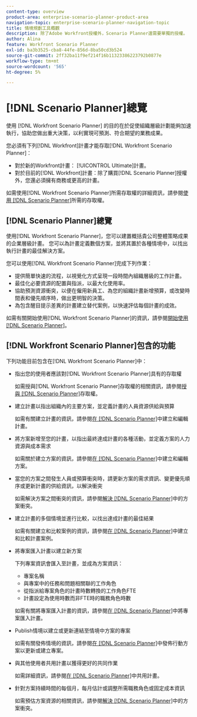 ```yaml
---
content-type: overview
product-area: enterprise-scenario-planner-product-area
navigation-topic: enterprise-scenario-planner-navigation-topic
title: 情境規劃工具概觀
description: 除了Adobe Workfront授權外，Scenario Planner還需要單獨的授權。
author: Alina
feature: Workfront Scenario Planner
exl-id: ba3b3525-cba8-44fe-856d-8ba50cd3b524
source-git-commit: 2ff32ba11f9ef214f16b11323386223792b0877e
workflow-type: tm+mt
source-wordcount: '565'
ht-degree: 5%

---
```


# [!DNL Scenario Planner]總覽

<!-- Audited: 1/2024 -->

使用 [!DNL Workfront Scenario Planner] 的目的在於促使組織層級計劃能夠加速執行，協助您做出重大決策，以利實現可預測、符合期望的業務成果。

您必須有下列[!DNL Workfront]計畫才能存取[!DNL Workfront Scenario Planner]：

* 對於新的Workfront計畫： [!UICONTROL Ultimate]計畫。
* 對於目前的[!DNL Workfront]計畫：除了購買[!DNL Scenario Planner]授權外，您還必須擁有商務或更高的計畫。

如需使用[!DNL Workfront Scenario Planner]所需存取權的詳細資訊，請參閱[使用 [!DNL Scenario Planner]](access-needed-to-use-sp.md)所需的存取權。

## [!DNL Scenario Planner]總覽

使用[!DNL Workfront Scenario Planner]，您可以建置概括貴公司整體策略成果的企業層級計畫。 您可以為計畫定義數個方案，並將其置於各種情境中，以找出執行計畫的最佳解決方案。

您可以使用[!DNL Workfront Scenario Planner]完成下列作業：

* 提供簡單快速的流程，以視覺化方式呈現一段時間內組織層級的工作計畫。
* 最佳化必要資源的配置與指派，以最大化使用率。
* 協助預測資源衝突，以便在僱用新員工、為您的組織計畫新增預算，或改變時間表和優先順序時，做出更明智的決策。
* 為包含醒目提示差異的計畫建立替代案例，以快速評估每個計畫的成效。

如需有關開始使用[!DNL Workfront Scenario Planner]的資訊，請參閱[開始使用 [!DNL Scenario Planner]](../scenario-planner/get-started-with-scenario-planning.md)。

## [!DNL Workfront Scenario Planner]包含的功能

下列功能目前包含在[!DNL Workfront Scenario Planner]中：

* 指出您的使用者應該對[!DNL Workfront Scenario Planner]具有的存取權

  如需授與[!DNL Workfront Scenario Planner]存取權的相關資訊，請參閱[授與 [!DNL Scenario Planner]](../administration-and-setup/add-users/configure-and-grant-access/grant-access-sp.md)存取權。

* 建立計畫以指出組織內的主要方案，並定義計畫的人員資源供給與預算

  如需有關建立計畫的資訊，請參閱[在 [!DNL Scenario Planner]](../scenario-planner/create-and-edit-plans.md)中建立和編輯計畫。

* 將方案新增至您的計畫，以指出最終達成計畫的各種活動，並定義方案的人力資源與成本需求

  如需關於建立方案的資訊，請參閱[在 [!DNL Scenario Planner]](../scenario-planner/create-and-edit-initiatives.md)中建立和編輯方案。

* 當您的方案之間發生人員或預算衝突時，請更新方案的需求資訊、變更優先順序或更新計畫的供給資訊，以解決衝突

  如需解決方案之間衝突的資訊，請參閱[解決 [!DNL Scenario Planner]](../scenario-planner/resolve-conflicts-in-sp.md)中的方案衝突。

* 建立計畫的多個情境並進行比較，以找出達成計畫的最佳結果

  如需有關建立和比較案例的資訊，請參閱[在 [!DNL Scenario Planner]](../scenario-planner/create-and-compare-scenarios-for-a-plan.md)中建立和比較計畫案例。

* 將專案匯入計畫以建立新方案

  下列專案資訊會匯入至計畫，並成為方案資訊：

   * 專案名稱
   * 與專案中的任務和問題相關聯的工作角色
   * 從指派給專案角色的計畫時數轉換的工作角色FTE
   * 計畫設定為使用時數而非FTE時的職務角色時數

  如需有關將專案匯入計畫的資訊，請參閱[在 [!DNL Scenario Planner]](../scenario-planner/import-projects-to-plans.md)中將專案匯入計畫。

* Publish情境以建立或更新連結至情境中方案的專案

  如需有關發佈情境的資訊，請參閱[在 [!DNL Scenario Planner]](../scenario-planner/publish-scenarios-update-projects.md)中發佈行動方案以更新或建立專案。

* 與其他使用者共用計畫以獲得更好的共同作業

  如需詳細資訊，請參閱[在 [!DNL Scenario Planner]](../scenario-planner/share-a-plan.md)中共用計畫。

* 針對方案持續時間的每個月，每月估計或調整所需職務角色或固定成本資訊

  如需預估方案資源的相關資訊，請參閱[解決 [!DNL Scenario Planner]](../scenario-planner/resolve-conflicts-in-sp.md)中的方案衝突。
